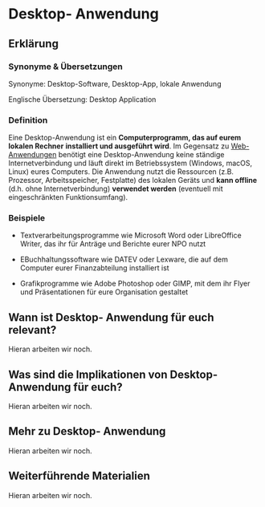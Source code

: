 # Desktop- Anwendung
## Erklärung

### Synonyme & Übersetzungen

Synonyme: Desktop-Software, Desktop-App, lokale Anwendung

Englische Übersetzung: Desktop Application

### Definition

Eine Desktop-Anwendung ist ein **Computerprogramm, das auf eurem lokalen Rechner** **installiert und ausgeführt wird**. Im Gegensatz zu [Web-Anwendungen](https://civic-data.de/selbstlernmaterial/#webapp) benötigt eine Desktop-Anwendung keine ständige Internetverbindung und läuft direkt im Betriebssystem (Windows, macOS, Linux) eures Computers. Die Anwendung nutzt die Ressourcen (z.B. Prozessor, Arbeitsspeicher, Festplatte) des lokalen Geräts und **kann offline** (d.h. ohne Internetverbindung) **verwendet werden** (eventuell mit eingeschränkten Funktionsumfang).

### Beispiele

- Textverarbeitungsprogramme wie Microsoft Word oder LibreOffice Writer, das ihr für Anträge und Berichte eurer NPO nutzt

- EBuchhaltungssoftware wie DATEV oder Lexware, die auf dem Computer eurer Finanzabteilung installiert ist

- Grafikprogramme wie Adobe Photoshop oder GIMP, mit dem ihr Flyer und Präsentationen für eure Organisation gestaltet

  
## Wann ist Desktop- Anwendung für euch relevant?
Hieran arbeiten wir noch.

## Was sind die Implikationen von Desktop- Anwendung für euch? 
Hieran arbeiten wir noch.

## Mehr zu Desktop- Anwendung   
Hieran arbeiten wir noch.

## Weiterführende Materialien
Hieran arbeiten wir noch.

